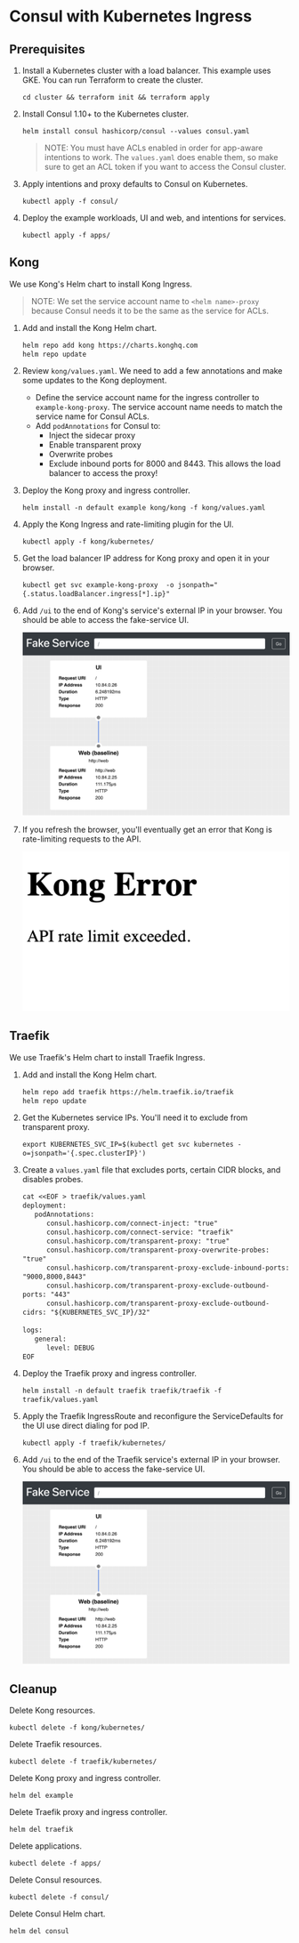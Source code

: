 # Consul with Kubernetes Ingress

## Prerequisites

1. Install a Kubernetes cluster with a load balancer. This example
   uses GKE. You can run Terraform to create the cluster.
   ```shell
   cd cluster && terraform init && terraform apply
   ```

1. Install Consul 1.10+ to the Kubernetes cluster.
   ```shell
   helm install consul hashicorp/consul --values consul.yaml
   ```

   > NOTE: You must have ACLs enabled in order for app-aware intentions to work. The
     `values.yaml` does enable them, so make sure to get an ACL token if you want to
     access the Consul cluster.

1. Apply intentions and proxy defaults to Consul on Kubernetes.
   ```shell
   kubectl apply -f consul/
   ```

1. Deploy the example workloads, UI and web, and intentions for
   services.
   ```shell
   kubectl apply -f apps/
   ```

## Kong

We use Kong's Helm chart to install Kong Ingress.

> NOTE: We set the service account name to `<helm name>-proxy`
  because Consul needs it to be the same as the service for ACLs.

1. Add and install the Kong Helm chart.
   ```shell
   helm repo add kong https://charts.konghq.com
   helm repo update
   ```

1. Review `kong/values.yaml`. We need to add a few annotations and make some
   updates to the Kong deployment.
   - Define the service account name for the ingress controller to `example-kong-proxy`.
     The service account name needs to match the service name for Consul ACLs.
   - Add `podAnnotations` for Consul to:
     - Inject the sidecar proxy
     - Enable transparent proxy
     - Overwrite probes
     - Exclude inbound ports for 8000 and 8443. This allows the load balancer
       to access the proxy!

1. Deploy the Kong proxy and ingress controller.
   ```shell
   helm install -n default example kong/kong -f kong/values.yaml
   ```

1. Apply the Kong Ingress and rate-limiting plugin for the UI.
   ```shell
   kubectl apply -f kong/kubernetes/
   ```

1. Get the load balancer IP address for Kong proxy and open it in your browser.
   ```shell
   kubectl get svc example-kong-proxy  -o jsonpath="{.status.loadBalancer.ingress[*].ip}"
   ```

1. Add `/ui` to the end of Kong's service's external IP in your browser.
   You should be able to access the fake-service UI.

   ![](img/fake-service.png)

1. If you refresh the browser, you'll eventually get an error that Kong is rate-limiting
   requests to the API.

   ![](img/kong-fake-service-rate-limit.png)

## Traefik

We use Traefik's Helm chart to install Traefik Ingress.

1. Add and install the Kong Helm chart.
   ```shell
   helm repo add traefik https://helm.traefik.io/traefik
   helm repo update
   ```

1. Get the Kubernetes service IPs. You'll need it to exclude from transparent proxy.
   ```shell
   export KUBERNETES_SVC_IP=$(kubectl get svc kubernetes -o=jsonpath='{.spec.clusterIP}')
   ```

1. Create a `values.yaml` file that excludes ports, certain CIDR blocks, and disables
   probes.
   ```shell
   cat <<EOF > traefik/values.yaml
   deployment:
      podAnnotations:
         consul.hashicorp.com/connect-inject: "true"
         consul.hashicorp.com/connect-service: "traefik"
         consul.hashicorp.com/transparent-proxy: "true"
         consul.hashicorp.com/transparent-proxy-overwrite-probes: "true"
         consul.hashicorp.com/transparent-proxy-exclude-inbound-ports: "9000,8000,8443"
         consul.hashicorp.com/transparent-proxy-exclude-outbound-ports: "443"
         consul.hashicorp.com/transparent-proxy-exclude-outbound-cidrs: "${KUBERNETES_SVC_IP}/32"

   logs:
      general:
         level: DEBUG
   EOF
   ```

1. Deploy the Traefik proxy and ingress controller.
   ```shell
   helm install -n default traefik traefik/traefik -f traefik/values.yaml
   ```

1. Apply the Traefik IngressRoute and reconfigure the ServiceDefaults for the UI
   use direct dialing for pod IP.
   ```shell
   kubectl apply -f traefik/kubernetes/
   ```

1. Add `/ui` to the end of the Traefik service's external IP in your browser.
   You should be able to access the fake-service UI.

   ![](img/fake-service.png)

## Cleanup

Delete Kong resources.

```shell
kubectl delete -f kong/kubernetes/
```


Delete Traefik resources.

```shell
kubectl delete -f traefik/kubernetes/
```

Delete Kong proxy and ingress controller.

```shell
helm del example
```

Delete Traefik proxy and ingress controller.

```shell
helm del traefik
```

Delete applications.

```shell
kubectl delete -f apps/
```

Delete Consul resources.

```shell
kubectl delete -f consul/
```

Delete Consul Helm chart.

```shell
helm del consul
```
